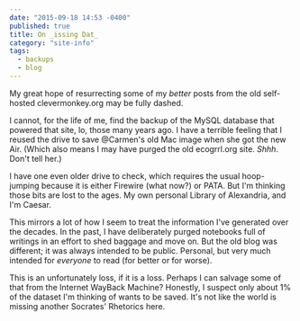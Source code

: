 ```yaml
---
date: "2015-09-18 14:53 -0400"
published: true
title: On _issing Dat_
category: "site-info"
tags: 
  - backups
  - blog
---
```




My great hope of resurrecting some of my _better_ posts from the old self-hosted clevermonkey.org may be fully dashed.

I cannot, for the life of me, find the backup of the MySQL database that powered that site, lo, those many years ago. I have a terrible feeling that I reused the drive to save @Carmen's old Mac image when she got the new Air. (Which also means I may have purged the old ecogrrl.org site. _Shhh_. Don't tell her.)

I have one even older drive to check, which requires the usual hoop-jumping because it is either Firewire (what now?) or PATA. But I'm thinking those bits are lost to the ages. My own personal Library of Alexandria, and I'm Caesar.

This mirrors a lot of how I seem to treat the information I've generated over the decades. In the past, I have deliberately purged notebooks full of writings in an effort to shed baggage and move on. But the old blog was different; it was always intended to be public. Personal, but very much intended for _everyone_ to read (for better or for worse).

This is an unfortunately loss, if it is a loss. Perhaps I can salvage some of that from the Internet WayBack Machine? Honestly, I suspect only about 1% of the dataset I'm thinking of wants to be saved. It's not like the world is missing another Socrates' Rhetorics here.
